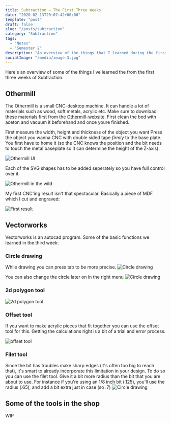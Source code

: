 ```yaml
---
title: Subtraction – The First Three Weeks
date: "2020-02-13T20:07:42+00:00"
template: "post"
draft: false
slug: "/posts/subtraction"
category: "Subtraction"
tags:
  - "Notes"
  - "Semester 2"
description: "An overview of the things that I learned during the first three weeks of Subtraction"
socialImage: "/media/image-3.jpg"
---
```


Here's an overview of some of the things I've learned the from the first three weeks of Subtraction.

## Othermill
The Othermill is a small CNC-desktop machine. It can handle a lot of materials such as wood, soft metals, acrylic etc. Make sure to download these materials first from the [Othermill-website](https://support.bantamtools.com/hc/en-us/sections/115000212374-Material-Options). First clean the bed with aceton and vacuum it beforehand and once youre finished.

First measure the width, height and thickness of the object you want Press the object you wanna CNC with double sided tape *firmly* to the base plate. You first have to home it (so the CNC knows the position and the bit needs to touch the metal baseplate so it can determine the height of the Z-axis). 

![Othermill UI](/media/subtraction/othermill_ui.png)

Each of the SVG shapes has to be added seperately so you have full control over it.

![Othermill in the wild](/media/subtraction/othermill_inthewild.jpg)

My first CNC'ing result isn't that spectacular. Basically a piece of MDF which I cut and engraved:

![First result](/media/subtraction/othermill_result.jpg)

## Vectorworks
Vectorworks is an autocad program. Some of the basic functions we learned in the third week:

### Circle drawing
While drawing you can press tab to be more precise.
![Circle drawing](/media/subtraction/vectorworks_circledrawing.gif)

You can also change the circle later on in the right menu
![Circle drawing](/media/subtraction/vectorworks_circleedit.gif)

### 2d polygon tool
![2d polygon tool](/media/subtraction/vectorworks_2dpolygon.png)

### Offset tool
If you want to make acrylic pieces that fit together you can use the offset tool for this. Getting the calculations right is a bit of a trial and error process.

![offset tool](/media/subtraction/vectorworks_offsettool.jpg)

### Filet tool
Since the bit has troubles make sharp edges (it's often too big to reach that), it's smart to already incorporate this limitation in your design. To do so you can use the filet tool. Give it a bit more radius than the bit that you are about to use. For instance if you're using an 1/8 inch bit (.125), you'll use the radius (.65), and add a bit extra just in case (so .7)
![Circle drawing](/media/subtraction/vectorworks_circleedit.gif)

## Some of the tools in the shop
WIP




